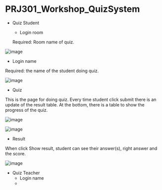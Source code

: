 # PRJ301_Workshop_QuizSystem

* Quiz Student
  - Login room

  Required: Room name of quiz.
  
![image](https://user-images.githubusercontent.com/91947000/147575477-7819e1b8-bf79-4ebb-b5ae-2b7910126c16.png)
  - Login name

Required: the name of the student doing quiz.

![image](https://user-images.githubusercontent.com/91947000/147575586-bb1d831f-b84f-429e-a945-b87a72018683.png)
  - Quiz

This is the page for doing quiz. Every time student click submit there is an update of the result table. At the bottom, there is a table to show the progress of the quiz.

![image](https://user-images.githubusercontent.com/91947000/147575746-8f280a43-a109-4620-b609-0e3810cc7a20.png)

![image](https://user-images.githubusercontent.com/91947000/147575880-3f857eb3-97a4-4cbb-b4a7-9c1e45317391.png)
  - Result

When click Show result, student can see their answer(s), right answer and the score.

![image](https://user-images.githubusercontent.com/91947000/147576073-4457d97f-e881-4cde-9301-2227ea6e213c.png)

* Quiz Teacher
  - Login name
  - 
